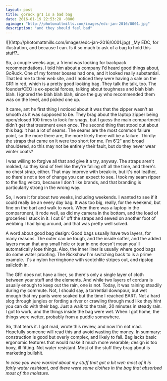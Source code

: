 ```yaml
---
layout: post
title: goruck gr1 is a bad bag
date: 2016-01-19 22:53:28 -0800
ogimage: "http://photomattmills.com/images/edc-jan-2016/0001.jpg"
description: "and they should feel bad"
---
```


<span style="display:block;" class="center">
  ![](http://photomattmills.com/images/edc-jan-2016/0001.jpg)
  <span class="caption">_My EDC, for illustration, and because I can. Is it so much to ask of a bag to hold this stuff?_</span>
</span>

So, a couple weeks ago, a friend was looking for backpack recommendations. I told him about a company I'd heard good things about, GoRuck. One of my former bosses had one, and it looked really substantial. That led me to their web site, and I noticed they were having a sale on the GR1 in red, which is a pretty good looking bag. They talk the talk, too. The founder/CEO is ex-special forces, talking about toughness and blah blah blah. I ignored the blah blah blah, since the guy who recommended them was on the level, and picked one up.

It came, ant he first thing I noticed about it was that the zipper wasn't as smooth as it was supposed to be. They brag about the laptop zipper being open/closed 100 times to look for snags, but I guess the main compartment didn't get that treatment even once. The second thing that stood out about this bag: it has a lot of seams. The seams are the most common failure point, so the more there are, the more likely there will be a failure. Thirdly: the straps that came on it were too short for me. I'm 6'2" and broad shouldered, so this may not be entirely their fault, but do they never wear winter coats?

I was willing to forgive all that and give it a try, anyway. The straps aren't molded, so they kind of feel like they're falling off all the time, and there's no chest strap, either. That may improve with break-in, but it's not leather, so there's not a ton of change you can expect to see. I took my seam ripper to the flag velcro, because I don't like brands, and that branding is particularly strong in the wrong way.

So, I wore it for about two weeks, including weekends. I wanted to see if it could really be an every day bag. It was too big, really, for the weekend, but fine on the bart and walk to work. When there was a laptop in the compartment, it rode well, as did my camera in the bottom, and the load of groceries I stuck in it. I cut 6" off the straps and sewed on another foot of webbing I had lying around, and that was pretty well solved.

A word about good bag design: Good bags usually have two layers, for many reasons. The outer can be tough, and the inside softer, and the added layers mean that any small hole or tear in one doesn't mean you'll automatically lose things. Also, the inner liner is usually where good bags do some water proofing. The Rickshaw I'm switching back to is a prime example. It's a nylon herringbone with scotchlite stripes out, and ripstop sailcloth in.

The GR1 does not have a liner, so there's only a single layer of cloth between your stuff and the elements. And while two layers of cordura is usually enough to keep out the rain, one is not. Today, it was raining steadily during my commute. Not, I should say, a torrential downpour, but wet enough that my pants were soaked but the time I reached BART. Not a hard slog through jungles or fording a river or crawling through mud like they hint you can do with their bag. Just a walk to the train, 20 minutes in steady rain. I got to work, and the things inside the bag were wet. When I got home, the things were wetter, probably from a puddle somewhere.

So, that tears it. I got mad, wrote this review, and now I'm not mad. Hopefully someone will read this and avoid wasting the money. In summary: construction is good but overly complex, and likely to fail. Bag lacks basic ergonomic features that would make it much more wearable; design is too boxy, ill fitting. Not water resistant. Most of the stuff they brag about is marketing bullshit.

_In case you were worried about my stuff that got a bit wet: most of it is fairly water resistant, and there were some clothes in the bag that absorbed most of the moisture._
